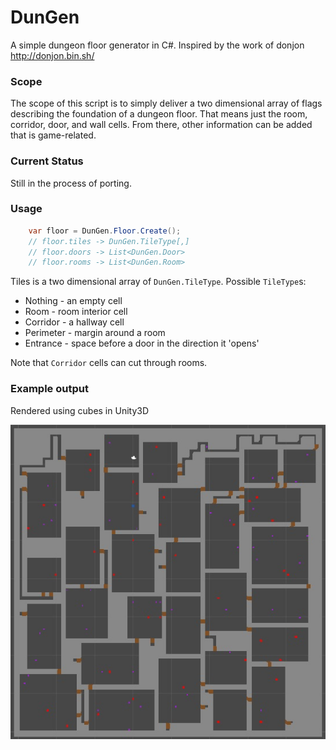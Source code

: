 # DunGen

A simple dungeon floor generator in C#. Inspired by the work of donjon http://donjon.bin.sh/

### Scope

The scope of this script is to simply deliver a two dimensional array of flags describing the foundation of a dungeon floor. That means just the room, corridor, door, and wall cells. From there, other information can be added that is game-related. 

### Current Status

Still in the process of porting.

### Usage

```csharp
	var floor = DunGen.Floor.Create();
	// floor.tiles -> DunGen.TileType[,]
	// floor.doors -> List<DunGen.Door>
	// floor.rooms -> List<DunGen.Room>
```

Tiles is a two dimensional array of `DunGen.TileType`. Possible `TileType`s:

- Nothing - an empty cell
- Room - room interior cell
- Corridor - a hallway cell
- Perimeter - margin around a room
- Entrance - space before a door in the direction it 'opens'

Note that `Corridor` cells can cut through rooms.

### Example output

Rendered using cubes in Unity3D

![example layout](https://raw.githubusercontent.com/britg/DunGen/master/example.jpg)
